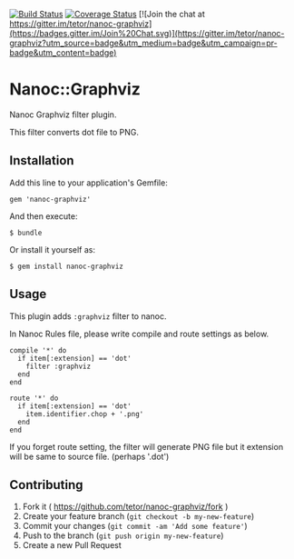 [![Build Status](http://img.shields.io/travis/tetor/nanoc-graphviz.svg?style=flat)](https://travis-ci.org/tetor/nanoc-graphviz)
[![Coverage Status](https://coveralls.io/repos/tetor/nanoc-graphviz/badge.svg)](https://coveralls.io/r/tetor/nanoc-graphviz)
[![Join the chat at https://gitter.im/tetor/nanoc-graphviz](https://badges.gitter.im/Join%20Chat.svg)](https://gitter.im/tetor/nanoc-graphviz?utm_source=badge&utm_medium=badge&utm_campaign=pr-badge&utm_content=badge)

# Nanoc::Graphviz

Nanoc Graphviz filter plugin.

This filter converts dot file to PNG.

## Installation

Add this line to your application's Gemfile:

    gem 'nanoc-graphviz'

And then execute:

    $ bundle

Or install it yourself as:

    $ gem install nanoc-graphviz

## Usage

This plugin adds `:graphviz` filter to nanoc.

In Nanoc Rules file, please write compile and route settings as below.

    compile '*' do
      if item[:extension] == 'dot'
        filter :graphviz
      end
    end

    route '*' do
      if item[:extension] == 'dot'
        item.identifier.chop + '.png'
      end
    end

If you forget route setting, the filter will generate PNG file but it extension will be same to source file. (perhaps '.dot')


## Contributing

1. Fork it ( https://github.com/tetor/nanoc-graphviz/fork )
2. Create your feature branch (`git checkout -b my-new-feature`)
3. Commit your changes (`git commit -am 'Add some feature'`)
4. Push to the branch (`git push origin my-new-feature`)
5. Create a new Pull Request
